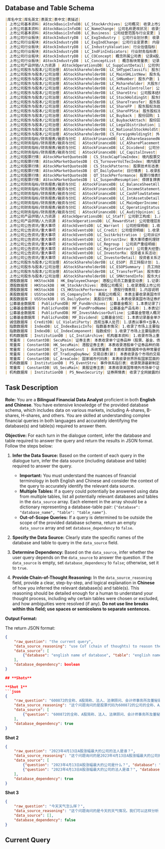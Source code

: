 ## **Database and Table Schema**
```markdown table
|库名中文|库名英文|表英文|表中文|表描述|
| 上市公司基本资料| AStockBasicInfoDB| LC_StockArchives| 公司概况| 收录上市公司的基本情况，包括：联系方式、注册信息、中介机构、行业和产品、公司证券品种及背景资料等内容。 |
| 上市公司基本资料| AStockBasicInfoDB| LC_NameChange| 公司名称更改状况| 收录公司名称历次变更情况，包括：中英文名称、中英文缩写名称、更改日期等内容。|
| 上市公司基本资料| AStockBasicInfoDB| LC_Business| 公司经营范围与行业变更| 1.收录上市公司、发债公司的经营范围（包括主营和兼营）以及涉足行业情况。 2.信息来源：公开转让说明书、董事会决议、定报、临时公告等。|
| 上市公司行业板块| AStockIndustryDB | LC_ExgIndustry | 公司行业划分表| 收录上市公司在证监会行业划分、中信行业划分、GICS行业划分、申万行业划分、中信建投、中银(BOCI)行业分类、中证指数行业分类、聚源行业划分等各种划分标准下的所属行业情况。|
| 上市公司行业板块| AStockIndustryDB | LC_ExgIndChange| 公司行业变更表| 内容说明： 本表记录上市公司从上市至今，由于主营业务变更导致的所属行业变化情况，采用同一行业分类标准，对其历史变更进行人为追溯，以便投资者进行公司数据回测，或开展行业估值、财务等数据的计算。 本表对公司所属行业的变更情况尽量参照原行业分类发布公司的披露数据，并对其新旧分类标准的不同之处加以判断，结合公司实际业务的变化，逐一进行人工比对，用最新的行业标准反映公司历史上的行业变更情况。 数据范围：A股上市公司 信息来源：公司公告、聚源整理。|
| 上市公司行业板块| AStockIndustryDB | LC_IndustryValuation| 行业估值指标| 内容说明：本表记录不同行业标准下的的衍生指标，包括行业静态市盈率、滚动市盈率、市净率、股息率等指标。 数据范围：2014-01-01至今 信息来源：聚源计算 |
| 上市公司行业板块| AStockIndustryDB | LC_IndFinIndicators| 行业财务指标表| 1.内容说明：本表存储行业衍生指标相关数据，反映不同行业分类标准下，各行业的成长能力、偿债能力、盈利能力和现金获取能力等。本表数据多采用整体法进行计算（如计算增长率时，采用（行业内所有公司的当期总值-上期总值）/上期总值，而非行业内公司增长率的算术平均值），且部分比例类指标对金融类公司不适用（流动比例、速动比例、毛利率等），该类指标未计算金融类公司。 2.数据范围：A股财报、业绩快报、股本结构、分红等数据，2014年至今。 3.信息来源：公告披露，聚源计算。|
| 上市公司行业板块| AStockIndustryDB | LC_COConcept| 概念所属公司表| 记录A股上市公司所属概念信息。|
| 上市公司行业板块| AStockIndustryDB | LC_ConceptList | 概念板块常量表| 记录A股市场中热点概念的相关信息|
| 上市公司产品供销/人力资源 | AStockOperationsDB| LC_SuppCustDetail| 公司供应商与客户| 1.内容说明：收录A股上市公司的主要供应商、客户清单，以及交易标的、交易金额等信息。 2.数据范围：2015年至今 3.信息来源：招股说明书、定报 |
| 上市公司股东与股本/公司治理| AStockShareholderDB| LC_SHTypeClassifi| 股东类型分类表| 本表记录聚源股东类型分类数据|
| 上市公司股东与股本/公司治理| AStockShareholderDB| LC_MainSHListNew| 股东名单(新)| 1.收录公司主要股东构成及持股数量比例、持股性质等明细资料，包括发行前和上市后的历次变动记录。 2.数据范围：1992-06-30至今 3.信息来源：招股说明书、上市公告书、定报、临时公告等。 |
| 上市公司股东与股本/公司治理| AStockShareholderDB| LC_SHNumber| 股东户数| 1.反映公司全体股东、A股股东、B股东、H股东、CDR股东的持股情况及其历史变动情况等。 2.指标计算公式： 1)户均持股比例=((股本/股东总户数)/股本)*100%（公式中分子分母描述同一股票类型） 2)相对上一期报告期户均持股比例变化=本报告期户均持股比例－上一报告期户均持股比例 3)户均持股数季度增长率=(本季度户均持股数量/上一季度户均持股数量-1)*100% 4)户均持股比例季度增长率=(本季度户均持股比例/上一季度户均持股比例-1)*100% 5)户均持股数半年增长率=(本报告期户均持股数量/前推两季度户均持股数量-1)*100%6)户均持股比例半年增长率 = (本报告期户均持股比例/前推两个季度户均持股比例-1)*100% 2.数据范围：1991-1-1至今 3.信息来源：招股说明书、上市公告书、定报、临时公告、深交所互动易、上证e互动等。|
| 上市公司股东与股本/公司治理| AStockShareholderDB| LC_Mshareholder| 大股东介绍| 1.收录上市公司及发债企业大股东的基本资料，包括直接持股和间接持股，以及持股比例、背景介绍等内容。 2.数据范围：2004-12-31至今 3.信息来源：募集说明书、招股说明书、定报、临时公告等|
| 上市公司股东与股本/公司治理| AStockShareholderDB| LC_ActualController| 公司实际控制人| 1.收录根据上市公司在招投说明书、定期报告、及临时公告中披露的实际控制人结构图判断的上市公司实际控制人信息。2.目前只处理实际控制人有变动的数据，下期和本期相比如无变化，则不做处理。 3.数据范围：2004-12-31至今 4.信息来源：招股说明书、上市公告书、定报、临时公告等。|
| 上市公司股东与股本/公司治理| AStockShareholderDB| LC_ShareStru| 公司股本结构变动| 1.收录上市公司股本结构历史变动情况。其中：标注“披露”的字段为公司公告原始披露，标注“计算”的字段为聚源依据股权登记日，并且考虑高管股锁定的实际情况计算所得的股本结构。 2.数据范围：1990-12-10至今 3.信息来源：招股说明书、上市公告书、定报、临时公告等。|
| 上市公司股东与股本/公司治理| AStockShareholderDB| LC_StockHoldingSt| 股东持股统计| 1.收录报告期末，各类机构投资者对每只股票的持仓情况，以及前十大（无限售条件）股东合计持股情况等。 2.机构持股统计中，基金持股综合考虑了上市公司披露的十大股东数据以及基金报告中披露的基金持股数据；机构持股合计包含上市公司披露的股东持股以及在同一截止时点上基金披露的所持股票数据。 3.计算公式： 1)机构持有无限售流通股数量=机构持有无限售流通A股之和2)机构持有无限售流通股比例=(机构持有无限售流通股数量/无限售A股)*100%3)机构持有A股数量=机构持有A股之和4)机构持有A股比例=(机构持有A股数量/A股总数)*100%5)机构持有股票数量=机构持有股票之和6)机构持有股票比例=(机构持有股票数量/总股本)*100% 4.数据范围：1992年至今 5.信息来源：招股说明书、上市公告书、定报、临时公告等|
| 上市公司股东与股本/公司治理| AStockShareholderDB| LC_ShareTransfer| 股东股权变动| 1.收录公司股东股权转让、二级市场买卖、股权拍卖、大宗交易、股东重组等引起股东股权变动方面的明细资料，并包含与股权分置改革相关的股东增持、减持等信息。 2.数据范围：1996-01-26至今 3.信息来源：上交所和深交所大宗交易公开信息、临时公告等。|
| 上市公司股东与股本/公司治理| AStockShareholderDB| LC_ShareFP | 股东股权冻结和质押| 1.收录股东股权被冻结和质押及进展情况，包括被冻结质押股东、被接受股权质押方、涉及股数以及冻结质押期限起始和截止日等内容。 2.数据范围：1999-09-30至今 3.信息来源：股权质押公告、股权冻结公告、解除质押冻结公告等。 |
| 上市公司股东与股本/公司治理| AStockShareholderDB| LC_ShareFPSta| 股东股权冻结和质押统计| 1.收录股东股权的质押冻结统计数据，包括股东股权累计冻结质押股数、累计占冻结质押方持股数比例和累计占总股本比例等情况。 2.指标计算公式： 1)累计占冻结质押方持股数比例=股东累计冻结质押股数(股)/股东持股数 2)累计占总股本比例 =股东累计冻结质押股数(股)/公司总股本 3)累计占总股本比例(计算) =股东累计冻结质押股数(股)/公司总股本 3.数据范围：2006-05-15至今 4.信息来源：股权质押公告、股权冻结公告、解除质押冻结公告等。|
| 上市公司股东与股本/公司治理| AStockShareholderDB| LC_Buyback | 股份回购| 1.介绍上市公司(包含科创板)发生股份回购的相关方案信息，包括股份类别、首次信息发布日期、回购协议签署日、股份被回购方、回购数量上限与下限、回购价格上限与下限、回购期限起始与截止日等内容。 2.数据范围：1994-06-23至今 3.信息来源：回购公告、董事会公告等。|
| 上市公司股东与股本/公司治理| AStockShareholderDB| LC_BuybackAttach| 股份回购关联表| 1.补充上市公司(包含科创板)发生股份回购的相关信息，包括本次回购数量、累计回购数量、本次回购资金和累计回购数量等内容。 2.数据范围：1994-09-27至今 3.信息来源：回购公告、董事会公告等。|
| 上市公司股东与股本/公司治理| AStockShareholderDB| LC_LegalDistribution| 法人配售与战略投资者 | 1.收录公司首次发行、增发新股、发行可转债过程中采用网下配售方式过程中，获得配售的企业、基金明细。 2.数据范围：1994-04-23至今 3.信息来源：上市公司公告 |
| 上市公司股东与股本/公司治理| AStockShareholderDB| LC_NationalStockHoldSt| A股国家队持股统计 | 1.内容说明：本表记录股市国家队成员持有A股的相关信息，包含：持有A股总数，占总股本比例，持有A股数量增减，持有A股数量增减幅度等。 2.数据范围：2003-01-01至今 3.信息来源：聚源 |
| 上市公司股东与股本/公司治理| AStockShareholderDB| CS_ForeignHoldingSt| 外资持股统计| 内容说明：境外投资者持股统计，包含持股总数、持股比例，境外投资者指QFII/RQFII/深股通/全球存托凭证跨境转换机构/全球存托凭证存托人。 数据范围：2007年至今 信息来源：深交所、上交所|
| 上市公司财务指标/财务报表/融资与分红 | AStockFinanceDB| LC_AShareSeasonedNewIssue | A股增发| 1.收录A股增发A股、B股增发A股、H股增发A股等的明细情况，包括历次增发预案、进程日期、预案有效期、发行属性、发行价区间、发行量区间、发行日期、上网发行情况、网下配售申购情况和募集资金与费用等内容。 2.数据范围：1991-08-17至今|
| 上市公司财务指标/财务报表/融资与分红 | AStockFinanceDB| LC_ASharePlacement | A股配股| 1.收录A股历次配股预案及实施进展明细，包括预案有效期、配股价格区间、配股说明书、募集资金和配股交款日等内容。 2.数据范围：1991-03-06至今 |
| 上市公司财务指标/财务报表/融资与分红 | AStockFinanceDB| LC_Dividend| 公司分红| 1.该表包括上市公司历次分红预案及实施进展，以及下年分配次数、方式等，以分红事件为维度，一次分红做一条记录。 2.数据范围：证券上市起-至今 3.信息来源：上市公司公告 |
| 上市公司财务指标/财务报表/融资与分红 | AStockFinanceDB| LC_CapitalInvest| 资金投向说明| 1.公司自有资金、通过发行新股、增发新股、配股、发行可转债、发行企业债等方式所得募集资金的项目投资情况以及运用进展和改投状况。 2.数据范围：1988-12-01至今 3.信息来源：董事会公告、招股意向书、招股说明书等 |
| 上市公司股票行情| AStockMarketQuotesDB | CS_StockCapFlowIndex| 境内股票交易资金流向指标 | 内容说明： 1、收录深沪京交易所正常交易的股票在每个交易日基于不同成交金额区间及成交时间区间主动及含主动被动交易的累计流入流出金额、量等信息衍生计算的统计类指标 2、数据提供范围说明 2023-10-09 及以后提供完整全盘、开盘、尾盘主买主卖及含主动被动数据 2022-11-15~2023-09-28 仅提供全盘主买主卖及含主动被动资金流向数据 2016-11-29~2022-11-14 仅提供全盘含主动被动资金流向数据 数据范围：2016-11-29至今 信息来源：基于交易所行情数据衍生计算|
| 上市公司股票行情| AStockMarketQuotesDB | CS_TurnoverVolTecIndex| 境内股票成交量技术指标| 内容说明：收录境内股票上市之日起基于日、周、月、季、半年、年K线行情衍生计算的成交量技术指标 数据范围：股票上市起-至今 信息来源：基于沪深京交易所及股转系统行情数据衍生计算 |
| 上市公司股票行情| AStockMarketQuotesDB | CS_StockPatterns| 股票技术形态表| 内容说明：收录股票从最近一个交易日往前追溯一段时期的行情表现和技术形态表现，包括近1周、近1月、近3月、近半年、近1年、上市以来的表现情况，以及连涨跌天数、连续放量缩量天数、向上向下有效突破均线、N天M板、均线多空头排列看涨看跌等技术形态指标。本表覆盖的证券品种有A股、B股、中国存托凭证(CDR), 覆盖的上市标志有主板、三板、创业板、科创板。数据范围：股票上市或挂牌起-至今 信息来源：基于沪深京交易所及股转系统行情数据衍生计算|
| 上市公司股票行情| AStockMarketQuotesDB | QT_DailyQuote| 日行情表| 1.收录股票、债券（不包含银行间交易的债券）、基金、指数每个交易日收盘行情数据，包括昨收盘、今开盘、最高价、最低价、收盘价、成交量、成交金额、成交笔数等行情指标。 2.数据范围：证券上市起-至今 3.信息来源：上交所/深交所/北交所每日行情收盘文件|
| 上市公司股票行情| AStockMarketQuotesDB | QT_StockPerformance| 股票行情表现(新)| 1.内容说明： 收录股票从最近一个交易日往前追溯一段时期的行情表现信息，包括近1周、1周以来、近1月、1月以来、近3月、近半年、近1年、今年以来、上市以来的表现情况，以及β、α、波动率、夏普比率等风险指标，本表包含停牌数据。 计算方法： 1)区间成交金额=∑区间每个交易日成交金额2)区间成交量=∑区间每个交易日成交量3)区间涨跌幅=(区间内最新复权收盘价/区间首日复权昨收盘－1)*1004)区间振幅=(区间最高复权价－区间最低复权家价)/区间首日复权昨收盘*1005)区间换手率=区间每一天换手率的合计值6) 区间成交均价=区间成交金额之和/区间成交量之和（考虑了区间有除权的情况）7) 区间日均成交金额=区间成交金额之和/区间实际交易天数8) 区间日均换手率=区间每日换手率之和/区间实际交易天数 2.数据范围：股票上市起-至今 3.信息来源：基于沪深京交易所行情数据衍生计算 |
| 上市公司股票行情| AStockMarketQuotesDB | LC_SuspendResumption| 停牌复牌表| 1.收录上市公司/基金/债券停牌复牌信息，如停牌日期、停牌时间、停牌原因、停牌事项说明、停牌期限、复牌日期、复牌时间、复牌事项说明等，包括盘中临时停牌。 2.数据范围：2008.04-至今 2.信息来源：上海证券交易所、深圳证券交易所、北京证券交易所|
| 上市公司财务指标/财务报表/融资与分红 | AStockFinanceDB| LC_BalanceSheetAll | 资产负债表_新会计准则| 1.反映企业依据2007年新会计准则在年报、中报、季报中披露的资产负债表数据；并依据新旧会计准则的科目对应关系，收录主要科目的历史对应数据。 2.收录同一公司在报告期末的四种财务报告，即未调整的合并报表、未调整的母公司报表、调整后的合并报表以及调整后的母公司报表。 3.若某个报告期的数据有多次调整，则该表展示历次调整数据。 4.该表中各财务科目的单位均为人民币元。 5.带“##”的特殊项目为单个公司披露的非标准化的科目，对应的“特殊字段说明”字段将对其作出说明；带“##”的调整项目是为了让报表的各个小项借贷平衡而设置的，便于客户对报表的遗漏和差错进行判断。 6.数据范围：1989-12-31至今 7.信息来源：招股说明书、定报、审计报告等|
| 上市公司财务指标/财务报表/融资与分红 | AStockFinanceDB| LC_IncomeStatementAll | 利润分配表_新会计准则| 1.反映企业依据2007年新会计准则在在年报、中报、季报中披露的利润表数据；并依据新旧会计准则的科目对应关系，收录了主要科目的历史对应数据。 2.收录同一公司在报告期末的四种财务报告，即未调整的合并报表、未调整的母公司报表、调整后的合并报表以及调整后的母公司报表。 3.若某个报告期的数据有多次调整，则该表展示历次调整数据。 4.该表中各财务科目的单位均为人民币元。 5.带“##”的特殊项目为单个公司披露的非标准化的科目，对应的“特殊字段说明”字段将对其作出说明；带“##”的调整项目是为了让报表的各个小项借贷平衡而设置的，便于客户对报表的遗漏和差错进行判断。 6.数据范围：1989-12-31至今 7.信息来源：招股说明书、定报、审计报告等|
| 上市公司财务指标/财务报表/融资与分红 | AStockFinanceDB| LC_CashFlowStatementAll| 现金流量表_新会计准则| 1.反映企业依据2007年新会计准则在年报、中报、季报中披露的现金流量表数据；并依据新旧会计准则的科目对应关系，收录了主要科目的历史对应数据。 2.收录同一公司在报告期末的四种财务报告，即未调整的合并报表、未调整的母公司报表、调整后的合并报表以及调整后的母公司报表。 3.若某个报告期的数据有多次调整，则该表展示历次调整数据。 4.该表中各财务科目的单位均为人民币元。 5.带“##”的特殊项目为单个公司披露的非标准化的科目，对应的“特殊字段说明”字段将对其作出说明；带“##”的调整项目是为了让报表的各个小项借贷平衡而设置的，便于客户对报表的遗漏和差错进行判断。 6.数据范围：1998-06-30至今 7.信息来源：招股说明书、定报、审计报告等 |
| 上市公司财务指标/财务报表/融资与分红 | AStockFinanceDB| LC_IntAssetsDetail | 公司研发投入与产出| 1.内容说明：收录上市公司研发投入相关数据，主要包括研发费用投入总额、占比，研发人员构成、占比等信息。 2.数据范围：2014年至今 3.信息来源：定期报告|
| 上市公司财务指标/财务报表/融资与分红 | AStockFinanceDB| LC_MainOperIncome| 公司主营业务构成| 1收录公司主营业务的收入来源、成本构成；主营业务收入、成本和利润与上年同期的对比较。 2.数据范围：1998-12-31至今 3.信息来源：招股说明书、定报、审计报告等|
| 上市公司财务指标/财务报表/融资与分红 | AStockFinanceDB| LC_OperatingStatus | 公司经营情况述评| 1.收录公司管理层对季度、半年度、年度经营情况的自我评价，以及其后期发展计划和预测，本表涵盖了公司招股以来的历次纪录。 2.数据范围：1997-12-31至今 3.信息来源：定期报告|
| 上市公司财务指标/财务报表/融资与分红 | AStockFinanceDB| LC_AuditOpinion| 公司历年审计意见| 1.收录中介机构对公司季度、半年度、年度经营情况的评价，区分审计单位、审计意见类型，本表涵盖了公司招股以来的历次纪录。 2.数据范围：1990-12-31至今 3.信息来源：定期报告、审计报告等|
| 上市公司产品供销/人力资源 | AStockOperationsDB| LC_Staff| 公司职工构成| 1.从技术职称、专业、文化程度、年龄等几个方面介绍公司职工构成情况。 2.数据范围：1999-12-31至今 3.信息来源：定期报告、招股说明书等|
| 上市公司产品供销/人力资源 | AStockOperationsDB| LC_RewardStat| 公司管理层报酬统计| 1.按报告期统计管理层的报酬情况，包括报酬总额、前三名董事报酬、前三名高管报酬、报酬区间统计分析等。 2.数据范围：2001-12-31至今 3.信息来源：定期报告、招股说明书等|
| 上市公司公告资讯/重大事项 | AStockEventsDB| LC_Warrant | 公司担保明细| 1.收录上市公司公告中披露的担保等重大事项，包括时间内容、最新进展、事件主体/交易对象名称、企业编号、与上市公司关联关系、担保原因等指标。 2.数据范围：2001年-至今 3.信息来源：上市公司公告|
| 上市公司公告资讯/重大事项 | AStockEventsDB| LC_Credit| 公司借贷明细| 1.收录上市公司公告中披露的公司借贷等重大事项描述，包括时间内容、时间主体、交易对象名称、借贷金额、还款金额、借贷利率、借贷期限等指标。 2.数据范围：2001年-至今 3.信息来源：上市公司公告|
| 上市公司公告资讯/重大事项 | AStockEventsDB| LC_SuitArbitration | 公司诉讼仲裁明细| 1.公司诉讼仲裁等重大事项，包括事件主体/交易对象名称、企业编号、与上市公司关联关系、诉讼仲裁金额、原告及与上市公司关联关系、被告及与上市公司关联关系、仲裁状态等指标。 2.数据范围：2001-至今 3.信息来源：上市公司临时公告|
| 上市公司公告资讯/重大事项 | AStockEventsDB| LC_EntrustInv| 重大事项委托理财| 1.公司委托贷款等重大事项，包括事件主体/交易对象名称、企业编号、与上市公司关联关系、涉及金额、委托期限、委托起始日、委托截止日等指标。 2.数据范围：2001-至今 3.信息来源：上市公司公告|
| 上市公司公告资讯/重大事项 | AStockEventsDB| LC_Regroup | 公司资产重组明细| 1.公司资产重组，如资产出售与转让、资产置换、债权债务重组等重大事项描述说明。 2.数据范围：2001-至今 3.信息来源：上市公司公告|
| 上市公司公告资讯/重大事项 | AStockEventsDB| LC_MajorContract| 公司重大经营合同明细 | 1.本表存放公司重大经营合同的事项，包括事件主体/交易对象名称、企业编号、与上市公司关联关系、合同标的、合同获得方式、涉及金额、合同起始日、合同截止日、合同期限等指标。 2.数据范围：2012-至今 3.信息来源：上市公司公告 |
| 上市公司公告资讯/重大事项 | AStockEventsDB| LC_InvestorRa| 投资者关系活动| 1.收录各调研机构对上市公司调研的详情，包括调研日期、参与单位、调研人员、调研主要内容等信息。 2.数据范围：2012-至今 3.信息来源：巨潮，上交所互动易和深交所互动易 |
| 上市公司公告资讯/重大事项 | AStockEventsDB| LC_InvestorDetail| 投资者关系活动调研明细| 1、收录参与上市公司调研活动的调研机构明细数据，包括调研单位、调研人员等指标。 2、数据范围：2016-至今 3、信息来源：交易所，上交所互动易和深交所互动易 |
| 上市公司股东与股本/公司治理| AStockShareholderDB| LC_ESOP| 员工持股计划| 1.主要记录员工持股计划当期的情况：包括相关日期、事件进程、事件说明、资金来源、资金总额、股票来源、股票规模、实施是否分期、存续期、锁定期等一些情况。 2.数据范围：2014.6-至今 3.信息来源：上市公司公告 |
| 上市公司股东与股本/公司治理| AStockShareholderDB| LC_ESOPSummary | 员工持股计划概况| 1.本表主要记录员工持股计划总体情况：包括相关日期、事件进程、事件说明、资金来源、资金总额、股票来源、股票规模等一些情况。对于一些分期实施的员工持股计划，本表记录总体计划的情况。 2.数据范围：2014.6-至今 3.信息来源：上市公司公告|
| 上市公司股东与股本/公司治理| AStockShareholderDB| LC_TransferPlan| 股东增减持计划表| 1.内容说明：收录上市公司(包含科创板)股东增持计划、减持计划、被动减持计划、不减持类别指标。 2.数据范围：2005-至今 3.信息来源：上市公司公告 |
| 上市公司股东与股本/公司治理| AStockShareholderDB| LC_SMAttendInfo| 股东大会出席信息| 1.收录股东大会召开时间，地点，类别；投票方式；见证律师事务所及经办律师；全体股东出席情况；非流通股东出席情况；流通股东出席情况。 2.数据范围：1999-1-28至今|
| 港股数据库 | HKStockDB | HK_EmployeeChange| 港股公司员工数量变动表| 1.记录港股公司员工数量的变动历史记录数据，包括信息发布日期、信息来源、生效日期、变更前员工数量、变更后员工数量等。2.数据范围：2001年至今。 3.信息来源：港交所。 |
| 港股数据库 | HKStockDB | HK_StockArchives| 港股公司概况| 1.收录港股上市公司的基础信息，包括名称、成立日期、注册地点、注册资本、公司业务、所属行业分类、主席、公司秘书、联系方式等信息。 2.信息来源：港交所等。 |
| 港股数据库 | HKStockDB | CS_HKStockPerformance | 港股行情表现| 1.内容说明： 收录股票从最近一个交易日往前追溯一段时期的行情表现信息，包括近1周、1周以来、近1月、1月以来、近3月、近半年、近1年、今年以来、上市以来的表现情况，本表包含停牌数据。 2.数据范围：2005年至今。 3.数据来源：根据港交所披露数据聚源衍生计算。|
| 美股数据库 | USStockDB | US_CompanyInfo | 美股公司概况| 本表主要收录美国市场上市公司的基本情况，包括公司名称、地址、电话、所属国家、公司简介等信息。|
| 美股数据库 | USStockDB | US_DailyQuote| 美股日行情| 1.本表收录美国市场证券的日收盘行情 2.数据范围：2000年2月至今|
| 公募基金数据库 | PublicFundDB| MF_FundArchives| 公募基金概况| 1.本表记录了基金基本情况，包括基金规模、成立日期、投资类型、管理人、托管人、存续期、历史简介等。2.历史数据：1998年3月起-至今。 3.信息来源：基金公司官网披露的产品说明书。|
| 公募基金数据库 | PublicFundDB| MF_FundProdName| 公募基金产品名称| 1.本表记录基金的交易所披露简称、集中申购简称、ETF申购赎回简称等基金相关的名称类信息。 2.历史数据：1998年3月起-至今。 3.信息来源：基金公司官网披露的产品说明书。其中，4-证监会简称处理的是资本市场电子化信息披露平台-公募基金净值日报的简称；6-公告披露简称处理的是基金产品资料概要和定报披露的简称；8-基金全称处理的是发售公告或是资本市场电子化信息披露平台-基金概况的全称，是将基金的多个份额合并的基金全称。|
| 公募基金数据库 | PublicFundDB| MF_InvestAdvisorOutline| 公募基金管理人概况| 1.本表记录了基金管理人的基本情况介绍，包括成立日期、注册资本、法人代表、联系方式、背景简介等。 2.历史数据：1998年3月起-至今。 3.信息来源：基金公司官网。 |
| 公募基金数据库 | PublicFundDB| MF_Dividend| 公募基金分红| 1.本表记录基金单次分红信息，包括分红比例、登记日、除息日等信息，以及聚源根据相关数据计算的累计分红金额、累计分红次数等数据。 2.历史数据：1998年12月起-至今。 3.信息来源：基金公司官网披露的相关临时公告。|
| 诚信数据库 | CreditDB| LC_ViolatiParty| 违规当事人处罚| 1.该表以事件+当事人+处罚为维度，记录单个事件下单个当事人的每一个处罚，包括当事人及其性质、当事人编码、开始日期、截止日期、违规类型、关联关系、关联上市公司、处罚机构编码、处罚机构、涉及金额、处罚说明等指标。 2.数据范围：2014年-至今 3.信息来源：交易所、上市公司公告、证监会等|
| 指数数据库 | IndexDB| LC_IndexBasicInfo| 指数基本情况| 1.收录了市场上主要指数的基本情况，包括指数类别、成份证券类别、发布机构、发布日期、基期基点、指数发布的币种等信息。 2.数据源：中证指数有限公司、上海证券交易所、深圳证券交易所、中央国债登记结算有限责任公司、申银万国研究所、标普道琼斯指数公司等|
| 指数数据库 | IndexDB| LC_IndexComponent| 指数成份| 1.收录了市场上主要指数的成份证券构成情况，包括成份证券的市场代码、入选日期、删除日期以及成份标志等信息。 2.该表仅收录主指数成份信息，不收录与主指数关系（Relationship）为“1-币种不同，2-分红规则不同，3-分红规则和币种都不同，4-税后分红”的衍生指数的信息。 3.历史数据：1990年12月至今 4.数据源：中证指数有限公司、上海证券交易所、深圳证券交易所、申银万国研究所等 |
| 机构数据库 | InstitutionDB | LC_InstiArchive| 机构基本资料| 1.收录市场上重要机构的基本资料情况，如证券公司、信托公司、保险公司等；包含机构名称、机构信息、联系方式、机构背景等信息. 2.数据源：国家企业信用信息公示系统等. |
| 常量库 | ConstantDB| SecuMain| 证券主表| 本表收录单个证券品种（股票、基金、债券）的代码、简称、上市交易所等基础信息。|
| 常量库 | ConstantDB| HK_SecuMain| 港股证券主表| 本表收录港股单个证券品种的简称、上市交易所等基础信息。|
| 常量库 | ConstantDB| CT_SystemConst | 系统常量表| 本表收录数据库中各种常量值的具体分类和常量名称描述。|
| 常量库 | ConstantDB| QT_TradingDayNew| 交易日表(新)| 本表收录各个市场的交易日信息，包括每个日期是否是交易日，是否周、月、季、年最后一个交易日|
| 常量库 | ConstantDB| LC_AreaCode| 国家城市代码表| 本表收录世界所有国家层面的数据信息和我国不同层级行政区域的划分信息。 |
| 机构数据库 | InstitutionDB | PS_EventStru| 事件体系指引表| 收录聚源最新制定的事件分类体系。|
| 常量库 | ConstantDB| US_SecuMain| 美股证券主表| 本表收录美国等境外市场单个证券品种的简称、上市交易所等基础信息。 |
| 机构数据库 | InstitutionDB | PS_NewsSecurity| 证券舆情表| 收录了全网披露的舆情信息涉及的相关证券，对对应的事件信息，并对相应的事件的正负面情感及情感重要性进行等级划分。|
```

## **Task Description**

**Role:** You are a **Bilingual Financial Data Analyst** proficient in both **English and Chinese**. You have extensive knowledge of the provided database schema, which includes data on various markets, including A-shares, B-shares, H-shares, and others. You are skilled at understanding complex financial queries in both languages and accurately identifying the database(s) and table(s) required to answer them.

**Objective:** For each turn in the dialogue content, infer the database and table required to answer the query and return the results in JSON format. Follow the steps below:

1. **Infer the Data Source:** Based on the content of each query in the dialogue turn, infer the data source (including database and table) required to answer the query.
    *   **Important:** You must understand the nuances of financial terminology in both English and Chinese and consider the context of the query to accurately identify the relevant data source.
    *   **Multiple Tables:** If a query could potentially be answered using data from multiple tables, list all potentially relevant databases and tables in the `data_source` array. Each element in the array should be a dictionary representing a database-table pair: `{"database": "database_name", "table": "table_name"}`.
    *   **Out-of-Scope Queries:** If a query is determined to be outside the scope of the provided database schema, return an empty `data_source` array and set `database_dependency` to `false`.

2. **Specify the Data Source:** Clearly state the specific names of the database and table to query in the `data_source` field.

3. **Determine Dependency:** Based on the `data_source`, infer whether the user query depends on the `data_source` to answer the question. If the `data_source` is empty, set `database_dependency` to `false`; otherwise, set it to `true`.

4. **Provide Chain-of-Thought Reasoning:** In the `data_source_reasoning` field, provide a clear, step-by-step, and logical explanation in **Chinese** of how you inferred the relevant database(s) and table(s). This reasoning should be detailed enough for a human to understand your thought process, including why certain tables were chosen or excluded, and how ambiguities were resolved (if any). **Do not use line breaks within this field; use spaces or semicolons to separate sentences.**

**Output Format:**

The return JSON format:

```json
{
    "raw_question": "the current query",
    "data_source_reasoning": "use CoT (chain of thoughts) to reason the related database and table",
    "data_source": [
        {"database": "english name of database", "table": "english name of table"}
    ],
    "database_dependency": boolean
}

## **Shots**

**Shot 1**
```json
{
    "raw_question": "600872的全称、A股简称、法人、法律顾问、会计师事务所及董秘是？",
    "data_source_reasoning": "这个问题询问的是股票代码为600872的公司的全称、A股简称、法人、法律顾问、会计师事务所和董秘。我们可以这样分析：    1. **识别实体：** 问题中使用了股票代码（600872）明确指出了一个特定的公司。这意味着我们需要与特定上市公司相关的信息。    2. **信息类型：** 问题寻求多种信息：公司全称、A股简称、法人等。这些都是上市公司的基本属性。    3. **定位数据：** 查看数据库架构，'上市公司基本资料' (AStockBasicInfoDB) 数据库似乎与基本公司信息最为相关。在这个数据库中，'公司概况' (LC_StockArchives) 表被描述为包含上市公司的基本信息，包括联系方式、注册信息等。这张表很可能包含问题中要求的具体属性。    4. **结论：** 因此，要回答这个问题，我们需要查询 AStockBasicInfoDB 数据库中的 LC_StockArchives 表。",
    "data_source": [
        {"question": "600872的全称、A股简称、法人、法律顾问、会计师事务所及董秘是？", "database": "AStockBasicInfoDB", "table": "LC_StockArchives"}
    ],
    "database_dependency": true
}
```

**Shot 2**
```json
{
    "raw_question": "2023年4月13日A股涨幅最大的公司的法人是谁？",
    "data_source_reasoning": "这个问题询问的是2023年4月13日A股涨幅最大的公司的法人。我们可以这样分析： 1. **时间范围：** 问题指定了一个特定日期（2023年4月13日）。这意味着我们需要查询该日期的股票行情数据。 2. **条件：** 问题关注的是'涨幅最大'的公司。这表明我们需要比较该日期所有股票的涨跌幅。 3. **数据类型：** 涨跌幅是股票行情数据的一部分，属于技术指标范畴。 4. **定位数据：** 数据库架构表明，'上市公司股票行情' (AStockMarketQuotesDB) 数据库包含与股票行情和技术指标相关的表格。'日行情表' (QT_DailyQuote) 表包含每个交易日收盘行情数据，包括涨跌幅等指标。 5. **关联信息：** 查询到涨幅最大的公司后，我们需要获取该公司的法人信息。'上市公司基本资料' (AStockBasicInfoDB) 数据库中的'公司概况' (LC_StockArchives) 表包含上市公司的基本信息，包括法人。 6. **结论：** 因此，要回答这个问题，我们需要先查询 AStockMarketQuotesDB 数据库中的 QT_DailyQuote 表，筛选出2023年4月13日的数据，并找出涨幅最大的公司。然后，再查询 AStockBasicInfoDB 数据库中的 LC_StockArchives 表，获取该公司的法人信息。",
    "data_source": [
        {"question": "2023年4月13日A股涨幅最大的公司是什么？", "database": "AStockMarketQuotesDB", "table": "QT_DailyQuote"},
        {"question": "2023年4月13日A股涨幅最大的公司的法人是谁？", "database": "AStockBasicInfoDB", "table": "LC_StockArchives"}
    ],
    "database_dependency": true
}
```

**Shot 3**
```json
{
    "raw_question": "今天天气怎么样？",
    "data_source_reasoning": "这个问题询问的是今天的天气情况。我们可以这样分析：    1. **问题类型：** 这是一个关于当前天气状况的问题。    2. **数据相关性：** 提供的数据库架构主要关注与上市公司相关的财务和股票市场数据。没有与天气相关的信息。    3. **结论：** 提供的数据库架构中不包含任何可以回答这个关于天气的问题的信息。因此，没有任何数据库或表格与此相关，并且无法使用此数据集回答该查询。    4. **备注：** 原始提示错误地将此问题映射到 LC_Staff 表。现已更正，以反映数据库与查询无关。",
    "data_source": [],
    "database_dependency": false
}
```

## **Current Query**
